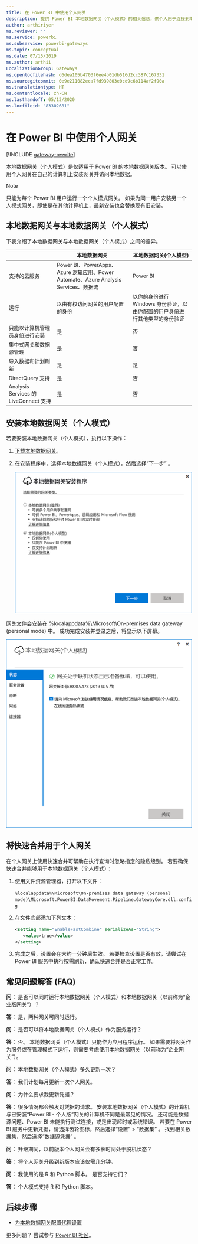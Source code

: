```yaml
---
title: 在 Power BI 中使用个人网关
description: 提供 Power BI 本地数据网关（个人模式）的相关信息，供个人用于连接到本地数据。
author: arthiriyer
ms.reviewer: ''
ms.service: powerbi
ms.subservice: powerbi-gateways
ms.topic: conceptual
ms.date: 07/15/2019
ms.author: arthii
LocalizationGroup: Gateways
ms.openlocfilehash: d6dea105b4703f6ee4b01db516d2cc387c167331
ms.sourcegitcommit: 0e9e211082eca7fd939803e0cd9c6b114af2f90a
ms.translationtype: HT
ms.contentlocale: zh-CN
ms.lasthandoff: 05/13/2020
ms.locfileid: "83302681"
---
```

# <a name="use-personal-gateways-in-power-bi"></a>在 Power BI 中使用个人网关

[!INCLUDE [gateway-rewrite](../includes/gateway-rewrite.md)]

本地数据网关（个人模式）是仅适用于 Power BI 的本地数据网关版本。 可以使用个人网关在自己的计算机上安装网关并访问本地数据。

> [!NOTE]
> 只能为每个 Power BI 用户运行一个个人模式网关。 如果为同一用户安装另一个人模式网关，即使是在其他计算机上，最新安装也会替换现有旧安装。

## <a name="on-premises-data-gateway-vs-on-premises-data-gateway-personal-mode"></a>本地数据网关与本地数据网关（个人模式）

下表介绍了本地数据网关与本地数据网关（个人模式）之间的差异。

|   |本地数据网关 | 本地数据网关(个人模型) |
| ---- | ---- | ---- |
|支持的云服务 |Power BI、PowerApps、Azure 逻辑应用、Power Automate、Azure Analysis Services、数据流 |Power BI |
|运行 |以由有权访问网关的用户配置的身份 |以你的身份进行 Windows 身份验证，以由你配置的用户身份进行其他类型的身份验证 |
|只能以计算机管理员身份进行安装 |是 |否 |
|集中式网关和数据源管理 |是 |否 |
|导入数据和计划刷新 |是 |是 |
|DirectQuery 支持 |是 |否 |
|Analysis Services 的 LiveConnect 支持 |是 |否 |

## <a name="install-the-on-premises-data-gateway-personal-mode"></a>安装本地数据网关（个人模式）

若要安装本地数据网关（个人模式），执行以下操作：

1. [下载本地数据网关](https://go.microsoft.com/fwlink/?LinkId=820925&clcid=0x409)。

2. 在安装程序中，选择本地数据网关（个人模式），然后选择“下一步”  。

   ![选择本地数据网关（个人模式）](media/service-gateway-personal-mode/personal-gateway-select.png)

网关文件会安装在 %localappdata%\Microsoft\On-premises data gateway (personal mode)  中。 成功完成安装并登录之后，将显示以下屏幕。

![本地数据网关（个人模式）已成功](media/service-gateway-personal-mode/personal-gateway-complete.png)

## <a name="use-fast-combine-with-the-personal-gateway"></a>将快速合并用于个人网关

在个人网关上使用快速合并可帮助在执行查询时忽略指定的隐私级别。 若要确保快速合并能够用于本地数据网关（个人模式）：

1. 使用文件资源管理器，打开以下文件：

   `%localappdata%\Microsoft\On-premises data gateway (personal mode)\Microsoft.PowerBI.DataMovement.Pipeline.GatewayCore.dll.config`

2. 在文件底部添加下列文本：

    ```xml
    <setting name="EnableFastCombine" serializeAs="String">
       <value>true</value>
    </setting>
    ```

3. 完成之后，设置会在大约一分钟后生效。 若要检查设置是否有效，请尝试在 Power BI 服务中执行按需刷新，确认快速合并是否正常工作。

## <a name="frequently-asked-questions-faq"></a>常见问题解答 (FAQ)

**问：** 是否可以同时运行本地数据网关（个人模式）和本地数据网关（以前称为“企业版网关”）？
  
**答：** 是，两种网关可同时运行。

**问：** 是否可以将本地数据网关（个人模式）作为服务运行？
  
**答：** 否。 本地数据网关（个人模式）只能作为应用程序运行。 如果需要将网关作为服务或在管理模式下运行，则需要考虑使用[本地数据网关](/data-integration/gateway/service-gateway-onprem)（以前称为“企业网关”）。

**问：** 本地数据网关（个人模式）多久更新一次？
  
**答：** 我们计划每月更新一次个人网关。

**问：** 为什么要求我更新凭据？
  
**答：** 很多情况都会触发对凭据的请求。 安装本地数据网关（个人模式）的计算机与已安装“Power BI - 个人版”网关的计算机不同是最常见的情况。 还可能是数据源问题、Power BI 未能执行测试连接，或是出现超时或系统错误。 若要在 Power BI 服务中更新凭据，请选择齿轮图标，然后选择“设置”   > “数据集”  。 找到相关数据集，然后选择“数据源凭据”  。

**问：** 升级期间，以前版本个人网关会有多长时间处于脱机状态？
  
**答：** 将个人网关升级到新版本应该仅需几分钟。

**问：** 我使用的是 R 和 Python 脚本。 是否支持它们？
  
**答：** 个人模式支持 R 和 Python 脚本。

## <a name="next-steps"></a>后续步骤

* [为本地数据网关配置代理设置](/data-integration/gateway/service-gateway-proxy)  

更多问题？ 尝试参与 [Power BI 社区](https://community.powerbi.com/)。
